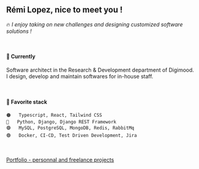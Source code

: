 ## Rémi Lopez, nice to meet you !
🔥 *I enjoy taking on new challenges and designing customized software solutions !*    

<br/>

#### 📍 Currently
Software architect in the Research & Development department of Digimood.  
I design, develop and maintain softwares for in-house staff.

<br/>
  
#### 🧡 Favorite stack
```
🟠   Typescript, React, Tailwind CSS
🔵   Python, Django, Django REST Framework
🟣   MySQL, PostgreSQL, MongoDB, Redis, RabbitMq
🟢   Docker, CI-CD, Test Driven Development, Jira
```

<br/>

[Portfolio - personnal and freelance projects](http://remilopez.com "Go to my personnal portfolio : remilopez.com")

